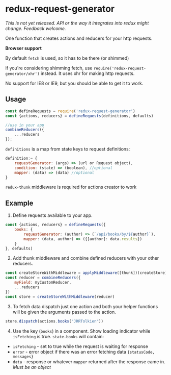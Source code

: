 # redux-request-generator

*This is not yet released. API or the way it integrates into redux might change. Feedback welcome.*

One function that creates actions and reducers for your http requests.

**Browser support**

By default `fetch` is used, so it has to be there (or shimmed)

If you're considering shimming fetch, use `require('redux-request-generator/xhr')` instead. It uses xhr for making http requests.

No support for IE8 or IE9, but you should be able to get it to work.

## Usage
```js
const defineRequests = require('redux-request-generator')
const {actions, reducers} = defineRequests(definitions, defaults)

//use in your app
combineReducers({
    ...reducers
});
```

`definitions` is a map from state keys to request definitions:
```js
definition:= {
    requestGenerator: (args) => (url or Request object),
    condition: (state) => (boolean), //optional
    mapper: (data) => (data) //optional
}
```

`redux-thunk` middleware is required for actions creator to work

## Example

1. Define requests available to your app.
```js
const {actions, reducers} = defineRequests({
    books: {
        requestGenerator: (author) => (`/api/books/by/${author}`),
        mapper: (data, author) => ({[author]: data.results})
    }
}, defaults)
```
2. Add thunk middleware and combine defined reducers with your other reducers.
```js
const createStoreWithMiddleware = applyMiddleware([thunk])(createStore)
const reducer = combineReducers({
    myField: myCustomReducer,
    ...reducers
})
const store = createStoreWithMiddleware(reducer)
```
3. To fetch data dispatch just one action and both your helper functions will be given the arguments passed to the action.
```js
store.dispatch(actions.books("JRRTolkien"))
```

4. Use the key (`books`) in a component. Show loading indicator while `isFetching` is true. `state.books` will contain:
 - `isFetching` - set to true while the request is waiting for response
 - `error` - error object if there was an error fetching data `{statusCode, messages}`
 - `data` - response or whatever `mapper` returned after the response came in. *Must be an object*
